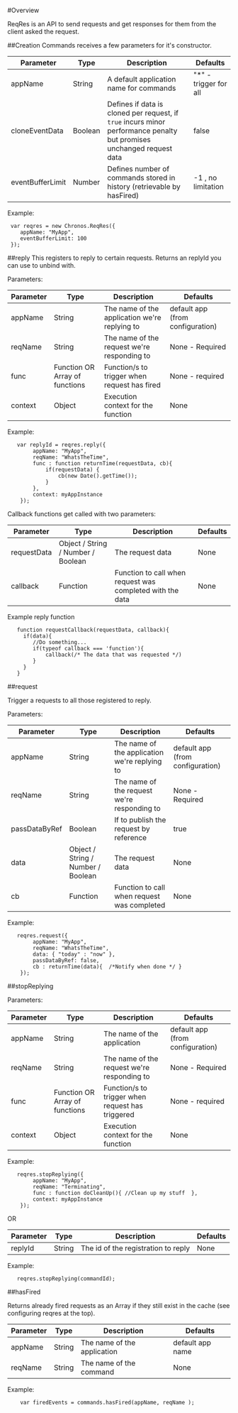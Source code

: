 #Overview

ReqRes is an API to send requests and get responses for them from the client asked the request.

##Creation
Commands receives a few parameters for it's constructor.

| Parameter | Type | Description |  Defaults |
| ---       | ---  | ---         | ---       |
| appName | String | A default application name for commands | "*" - trigger for all |
| cloneEventData | Boolean | Defines if data is cloned per request, if ```true``` incurs minor performance penalty but promises unchanged request data | false |
| eventBufferLimit | Number | Defines number of commands stored in history (retrievable by hasFired) | -1 , no limitation |

Example:
```
 var reqres = new Chronos.ReqRes({
    appName: "MyApp",
    eventBufferLimit: 100
 });
 ```


##reply
This registers to reply to certain requests.
Returns an replyId you can use to unbind with.

Parameters:

| Parameter | Type | Description |  Defaults |
| ---       | ---  | ---         | ---       |
| appName | String | The name of the application we're replying to | default app (from configuration) |
| reqName | String | The name of the request we're responding to | None - Required |
| func | Function OR Array of functions | Function/s to trigger when request has fired | None - required |
| context | Object | Execution context for the function | None |

Example:
```
   var replyId = reqres.reply({
        appName: "MyApp",
        reqName: "WhatsTheTime",
        func : function returnTime(requestData, cb){
            if(requestData) {
                cb(new Date().getTime());
            }
        },
        context: myAppInstance
    });
```

Callback functions get called with two parameters:

| Parameter | Type | Description |  Defaults |
| ---       | ---  | ---         | ---       |
| requestData | Object / String / Number / Boolean | The request data | None |
| callback | Function | Function to call when request was completed with the data |  None |

Example reply function
```
   function requestCallback(requestData, callback){
     if(data){
        //Do something...
        if(typeof callback === 'function'){
            callback(/* The data that was requested */)
        }
     }
   }
```

##request

Trigger a requests to all those registered to reply.

Parameters:

| Parameter | Type | Description |  Defaults |
| ---       | ---  | ---         | ---       |
| appName | String | The name of the application we're replying to | default app (from configuration) |
| reqName | String | The name of the request we're responding to | None - Required |
| passDataByRef | Boolean | If to publish the request by reference | true |
| data | Object / String / Number / Boolean | The request data | None |
| cb | Function | Function to call when request was completed |  None |

Example:
```
   reqres.request({
        appName: "MyApp",
        reqName: "WhatsTheTime",
        data: { "today" : "now" },
        passDataByRef: false,
        cb : returnTime(data){  /*Notify when done */ }
    });
```

##stopReplying

Parameters:

| Parameter | Type | Description |  Defaults |
| ---       | ---  | ---         | ---       |
| appName | String | The name of the application| default app (from configuration) |
| reqName | String | The name of the request we're responding to | None - Required |
| func | Function OR Array of functions | Function/s to trigger when request has triggered | None - required |
| context | Object | Execution context for the function | None |

Example:
```
   reqres.stopReplying({
        appName: "MyApp",
        reqName: "Terminating",
        func : function doCleanUp(){ //Clean up my stuff  },
        context: myAppInstance
    });
```

OR

| Parameter | Type | Description |  Defaults |
| ---       | ---  | ---         | ---       |
| replyId | String | The id of the registration to reply | None |

Example:
```
   reqres.stopReplying(commandId);
```

##hasFired

Returns already fired requests as an Array if they still exist in the cache (see configuring reqres at the top).

| Parameter | Type | Description |  Defaults |
| ---       | ---  | ---         | ---       |
| appName | String | The name of the application | default app name |
| reqName | String | The name of the command | None |

Example:

```
    var firedEvents = commands.hasFired(appName, reqName );

```


